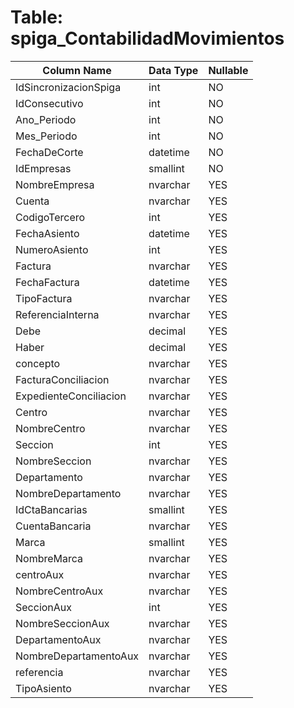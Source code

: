 # Table: spiga_ContabilidadMovimientos

| Column Name | Data Type | Nullable |
|-------------|-----------|----------|
| IdSincronizacionSpiga | int | NO |
| IdConsecutivo | int | NO |
| Ano_Periodo | int | NO |
| Mes_Periodo | int | NO |
| FechaDeCorte | datetime | NO |
| IdEmpresas | smallint | NO |
| NombreEmpresa | nvarchar | YES |
| Cuenta | nvarchar | YES |
| CodigoTercero | int | YES |
| FechaAsiento | datetime | YES |
| NumeroAsiento | int | YES |
| Factura | nvarchar | YES |
| FechaFactura | datetime | YES |
| TipoFactura | nvarchar | YES |
| ReferenciaInterna | nvarchar | YES |
| Debe | decimal | YES |
| Haber | decimal | YES |
| concepto | nvarchar | YES |
| FacturaConciliacion | nvarchar | YES |
| ExpedienteConciliacion | nvarchar | YES |
| Centro | nvarchar | YES |
| NombreCentro | nvarchar | YES |
| Seccion | int | YES |
| NombreSeccion | nvarchar | YES |
| Departamento | nvarchar | YES |
| NombreDepartamento | nvarchar | YES |
| IdCtaBancarias | smallint | YES |
| CuentaBancaria | nvarchar | YES |
| Marca | smallint | YES |
| NombreMarca | nvarchar | YES |
| centroAux | nvarchar | YES |
| NombreCentroAux | nvarchar | YES |
| SeccionAux | int | YES |
| NombreSeccionAux | nvarchar | YES |
| DepartamentoAux | nvarchar | YES |
| NombreDepartamentoAux | nvarchar | YES |
| referencia | nvarchar | YES |
| TipoAsiento | nvarchar | YES |
